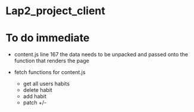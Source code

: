 # Lap2_project_client




# To do immediate

- content.js line 167 the data needs to be unpacked and passed onto the function that renders the page 




- fetch functions for content.js
    - get all users habits
    - delete habit
    - add habit
    - patch +/-
